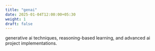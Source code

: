 ```yaml
---
title: "genai"
date: 2025-01-04T12:00:00+05:30
weight: 1
draft: false
---
```


generative ai techniques, reasoning-based learning, and advanced ai project implementations.
